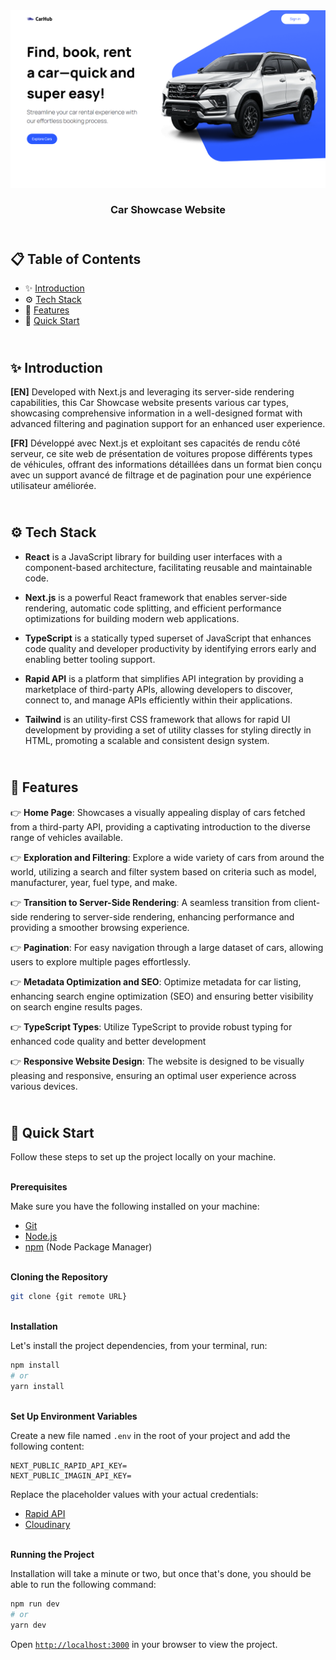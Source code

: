 <div align="center">
    <a href="https://car-hub-fv.vercel.app" target="_blank">
      <img src="public/preview.webp" alt="Project Banner">
    </a>
  <h3 align="center">Car Showcase Website</h3>
</div>

##  <br /> 📋 <a name="table">Table of Contents</a>

- ✨ [Introduction](#introduction)
- ⚙️ [Tech Stack](#tech-stack)
- 📝 [Features](#features)
- 🚀 [Quick Start](#quick-start)

##  <br /> <a name="introduction">✨ Introduction</a>

**[EN]** Developed with Next.js and leveraging its server-side rendering capabilities, this Car Showcase website presents various car types, showcasing comprehensive information in a well-designed format with advanced filtering and pagination support for an enhanced user experience.

**[FR]** Développé avec Next.js et exploitant ses capacités de rendu côté serveur, ce site web de présentation de voitures propose différents types de véhicules, offrant des informations détaillées dans un format bien conçu avec un support avancé de filtrage et de pagination pour une expérience utilisateur améliorée.

##  <br /> <a name="tech-stack">⚙️ Tech Stack</a>

- **React** is a JavaScript library for building user interfaces with a component-based architecture, facilitating reusable and maintainable code.

- **Next.js** is a powerful React framework that enables server-side rendering, automatic code splitting, and efficient performance optimizations for building modern web applications.

- **TypeScript** is a statically typed superset of JavaScript that enhances code quality and developer productivity by identifying errors early and enabling better tooling support.

- **Rapid API** is a platform that simplifies API integration by providing a marketplace of third-party APIs, allowing developers to discover, connect to, and manage APIs efficiently within their applications.

- **Tailwind** is an utility-first CSS framework that allows for rapid UI development by providing a set of utility classes for styling directly in HTML, promoting a scalable and consistent design system.

## <br/> <a name="features">📝 Features</a>

👉 **Home Page**: Showcases a visually appealing display of cars fetched from a third-party API, providing a captivating introduction to the diverse range of vehicles available.

👉 **Exploration and Filtering**: Explore a wide variety of cars from around the world, utilizing a search and filter system based on criteria such as model, manufacturer, year, fuel type, and make.

👉 **Transition to Server-Side Rendering**: A seamless transition from client-side rendering to server-side rendering, enhancing performance and providing a smoother browsing experience.

👉 **Pagination**: For easy navigation through a large dataset of cars, allowing users to explore multiple pages effortlessly.

👉 **Metadata Optimization and SEO**: Optimize metadata for car listing, enhancing search engine optimization (SEO) and ensuring better visibility on search engine results pages.

👉 **TypeScript Types**: Utilize TypeScript to provide robust typing for enhanced code quality and better development

👉 **Responsive Website Design**: The website is designed to be visually pleasing and responsive, ensuring an optimal user experience across various devices.

## <br /> <a name="quick-start">🚀 Quick Start</a>

Follow these steps to set up the project locally on your machine.

<br/>**Prerequisites**

Make sure you have the following installed on your machine:

- [Git](https://git-scm.com/)
- [Node.js](https://nodejs.org/en)
- [npm](https://www.npmjs.com/) (Node Package Manager)

<br/>**Cloning the Repository**

```bash
git clone {git remote URL}
```

<br/>**Installation**

Let's install the project dependencies, from your terminal, run:

```bash
npm install
# or
yarn install
```

<br/>**Set Up Environment Variables**

Create a new file named `.env` in the root of your project and add the following content:

```env
NEXT_PUBLIC_RAPID_API_KEY=
NEXT_PUBLIC_IMAGIN_API_KEY=
```

Replace the placeholder values with your actual credentials:

- [Rapid API](https://dashboard.clerk.com)
- [Cloudinary](https://dashboard.imagin.studio)

<br/>**Running the Project**

Installation will take a minute or two, but once that's done, you should be able to run the following command:

```bash
npm run dev
# or
yarn dev
```

Open [`http://localhost:3000`](http://localhost:3000) in your browser to view the project.